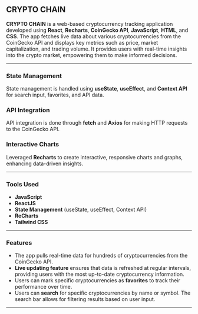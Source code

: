 ## **CRYPTO CHAIN**

**CRYPTO CHAIN** is a web-based cryptocurrency tracking application developed using **React**, **Recharts**, **CoinGecko API**, **JavaScript**, **HTML**, and **CSS**. The app fetches live data about various cryptocurrencies from the CoinGecko API and displays key metrics such as price, market capitalization, and trading volume. It provides users with real-time insights into the crypto market, empowering them to make informed decisions.

---

### **State Management**  
State management is handled using **useState**, **useEffect**, and **Context API** for search input, favorites, and API data.

### **API Integration**  
API integration is done through **fetch** and **Axios** for making HTTP requests to the CoinGecko API.

### **Interactive Charts**  
Leveraged **Recharts** to create interactive, responsive charts and graphs, enhancing data-driven insights.

---

### **Tools Used**  
- **JavaScript**
- **ReactJS**
- **State Management** (useState, useEffect, Context API)
- **ReCharts**
- **Tailwind CSS**

---

### **Features**  
- The app pulls real-time data for hundreds of cryptocurrencies from the CoinGecko API.
- **Live updating feature** ensures that data is refreshed at regular intervals, providing users with the most up-to-date cryptocurrency information.
- Users can mark specific cryptocurrencies as **favorites** to track their performance over time.
- Users can **search** for specific cryptocurrencies by name or symbol. The search bar allows for filtering results based on user input.

---
